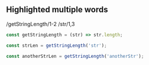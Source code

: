 ## Highlighted multiple words

/getStringLength/1-2 /str/1,3

```js /getStringLength/1-2 /str/1,3
const getStringLength = (str) => str.length;

const strLen = getStringLength('str');

const anotherStrLen = getStringLength('anotherStr');
```